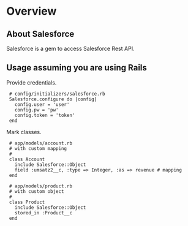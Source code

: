 # Overview

## About Salesforce

Salesforce is a gem to access Salesforce Rest API.

## Usage assuming you are using Rails

Provide credentials.

     # config/initializers/salesforce.rb
     Salesforce.configure do |config|
       config.user = 'user'
       config.pw = 'pw'
       config.token = 'token'
     end

Mark classes.

     # app/models/account.rb
     # with custom mapping
     #
     class Account
       include Salesforce::Object
       field :umsatz2__c, :type => Integer, :as => revenue # mapping
     end

     # app/models/product.rb
     # with custom object
     #
     class Product
       include Salesforce::Object
       stored_in :Product__c
     end
